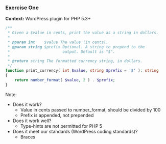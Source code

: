 ### Exercise One

**Context:** WordPress plugin for PHP 5.3+

```php
/**
 * Given a $value in cents, print the value as a string in dollars.
 *
 * @param int    $value The value (in cents).
 * @param string $prefix Optional. A string to prepend to the
 *                       output. Default is "$".
 *
 * @return string The formatted currency string, in dollars.
 */
function print_currency( int $value, string $prefix = '$' ): string
{
    return number_format( $value, 2 ) . $prefix;
}
```

Note:

* Does it work?
    - Value in cents passed to number_format, should be divided by 100
    - Prefix is appended, not prepended
* Does it work well?
    - Type-hints are not permitted for PHP 5
* Does it meet our standards (WordPress coding standards)?
    - Braces
